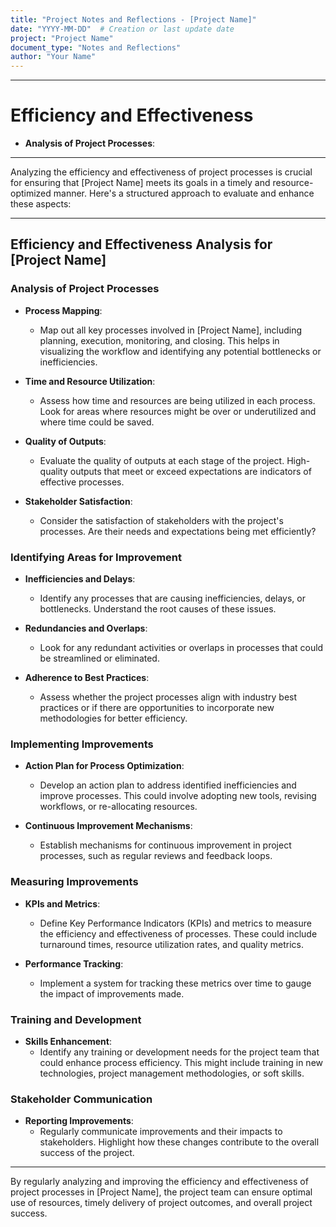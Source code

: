 ```yaml
---
title: "Project Notes and Reflections - [Project Name]"
date: "YYYY-MM-DD"  # Creation or last update date
project: "Project Name"
document_type: "Notes and Reflections"
author: "Your Name"
---
```

---
# Efficiency and Effectiveness

- **Analysis of Project Processes**:

---
Analyzing the efficiency and effectiveness of project processes is crucial for ensuring that [Project Name] meets its goals in a timely and resource-optimized manner. Here's a structured approach to evaluate and enhance these aspects:

---

## Efficiency and Effectiveness Analysis for [Project Name]

### Analysis of Project Processes
- **Process Mapping**:
  - Map out all key processes involved in [Project Name], including planning, execution, monitoring, and closing. This helps in visualizing the workflow and identifying any potential bottlenecks or inefficiencies.

- **Time and Resource Utilization**:
  - Assess how time and resources are being utilized in each process. Look for areas where resources might be over or underutilized and where time could be saved.

- **Quality of Outputs**:
  - Evaluate the quality of outputs at each stage of the project. High-quality outputs that meet or exceed expectations are indicators of effective processes.

- **Stakeholder Satisfaction**:
  - Consider the satisfaction of stakeholders with the project's processes. Are their needs and expectations being met efficiently?

### Identifying Areas for Improvement
- **Inefficiencies and Delays**:
  - Identify any processes that are causing inefficiencies, delays, or bottlenecks. Understand the root causes of these issues.

- **Redundancies and Overlaps**:
  - Look for any redundant activities or overlaps in processes that could be streamlined or eliminated.

- **Adherence to Best Practices**:
  - Assess whether the project processes align with industry best practices or if there are opportunities to incorporate new methodologies for better efficiency.

### Implementing Improvements
- **Action Plan for Process Optimization**:
  - Develop an action plan to address identified inefficiencies and improve processes. This could involve adopting new tools, revising workflows, or re-allocating resources.

- **Continuous Improvement Mechanisms**:
  - Establish mechanisms for continuous improvement in project processes, such as regular reviews and feedback loops.

### Measuring Improvements
- **KPIs and Metrics**:
  - Define Key Performance Indicators (KPIs) and metrics to measure the efficiency and effectiveness of processes. These could include turnaround times, resource utilization rates, and quality metrics.

- **Performance Tracking**:
  - Implement a system for tracking these metrics over time to gauge the impact of improvements made.

### Training and Development
- **Skills Enhancement**:
  - Identify any training or development needs for the project team that could enhance process efficiency. This might include training in new technologies, project management methodologies, or soft skills.

### Stakeholder Communication
- **Reporting Improvements**:
  - Regularly communicate improvements and their impacts to stakeholders. Highlight how these changes contribute to the overall success of the project.

---

By regularly analyzing and improving the efficiency and effectiveness of project processes in [Project Name], the project team can ensure optimal use of resources, timely delivery of project outcomes, and overall project success.